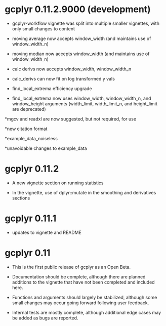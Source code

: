 # gcplyr 0.11.2.9000 (development)

* gcplyr-workflow vignette was split into multiple smaller vignettes, with only small changes to content 

* moving average now accepts window_width (and maintains use of window_width_n)

* moving median now accepts window_width (and maintains use of window_width_n)

* calc derivs now accepts window_width, window_width_n

* calc_derivs can now fit on log transformed y vals

* find_local_extrema efficiency upgrade

* find_local_extrema now uses window_width, window_width_n, and window_height arguments (width_limit, width_limit_n, and height_limit are deprecated)

*mgcv and readxl are now suggested, but not required, for use

*new citation format

*example_data_noiseless

*unavoidable changes to example_data

# gcplyr 0.11.2

* A new vignette section on running statistics 

* In the vignette, use of dplyr::mutate in the smoothing and derivatives sections

# gcplyr 0.11.1

* updates to vignette and README

# gcplyr 0.11

* This is the first public release of gcplyr as an Open Beta.

* Documentation should be complete, although there are planned additions to the vignette that have not been completed and included here.

* Functions and arguments should largely be stabilized, although some small changes may occur going forward following user feedback.

* Internal tests are mostly complete, although additional edge cases may be added as bugs are reported.
